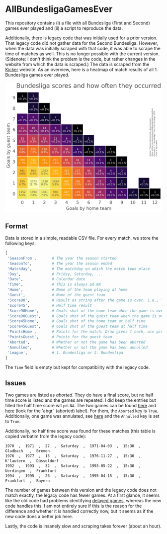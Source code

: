 # AllBundesligaGamesEver

This repository contains (i) a file with all Bundesliga (First and Second) games ever played and (ii) a script to reproduce the data.

Additionally, there is legacy code that was initially used for a prior version. That legacy code did not gather data for the Second Bundesliga. However, when the data was initially scraped with that code, it was able to scrape the time of matches as well. This is no longer possible with the current version. (Sidenote: I don't think the problem is the code, but rather changes in the website from which the data is scraped.) 
The data is scraped from the [Kicker](https://www.kicker.de/) website.
As an overview, here is a heatmap of match results of all 1. Bundesliga games ever played.

![SummaryOfGoals](ScoreboardPercentage.png)

## Format

Data is stored in a simple, readable CSV file. For every match, we store the following keys:

```python
[
 'SeasonFrom',       # The year the season started
 'SeasonTo',         # The year the season ended
 'Matchday',         # The matchday on which the match took place 
 'Day',              # Friday, Saturday, ...
 'Date',             # Calendar date
 'Time',             # This is always pd.NA
 'Home',             # Name of the team playing at home
 'Guest',            # Name of the guest team
 'Score90',          # Result as string after the game is over, i.e., "1:2"
 'Score45',          # Half time result
 'Score90Home',      # Goals shot of the home team when the game is over
 'Score90Guest',     # Goals shot of the guest team when the game is over
 'Score45Home',      # Goals shot of the home team at half time
 'Score45Guest',     # Goals shot of the guest team at half time
 'PointsHome',       # Points for the match. Draw gives 1 each, win gives 3 (before 1995 only 2), loss 0
 'PointsGuest',      # Points for the guest team
 'Aborted',          # Whether or not the game has been aborted
 'Annulled',         # Whether or not the game has been annulled
 'League',           # 1. Bundesliga or 2. Bundesliga
]
```

The `Time` field is empty but kept for compatibility with the legacy code.


## Issues
Two games are listed as *aborted*. They do have a final score, but no half time score is listed and the games are repeated. I did keep the entries but filled the half time score wit `pd.NA`. The two games can be found [here](https://www.kicker.de/bundesliga/spieltag/2007-08/28/0) and [here](https://www.kicker.de/bundesliga/spieltag/1963-64/14/0) (look for the 'abgr.' (aborted) label). For them, the `Aborted` key is `True`. Additionally, one game was annulated, see [here](https://www.kicker.de/2-bundesliga/spieltag/2003-04/13/0) and the `Annulled` key is set to `True`.

Additionally, no half time score was found for these matches (this table is copied verbatim from the legacy code):
```
1970  ,  1971  ,  27  ,  Saturday  ,  1971-04-03  ,  15:30  ,  Gladbach   ,  Bremen
1976  ,  1977  ,  15  ,  Saturday  ,  1976-11-27  ,  15:30  ,  K'lautern  ,  Düsseldorf 
1992  ,  1993  ,  32  ,  Saturday  ,  1993-05-22  ,  15:30  ,  Uerdingen  ,  Frankfurt  
1994  ,  1995  ,  26  ,  Saturday  ,  1995-04-15  ,  15:30  ,  Frankfurt  ,  Bayern  
```

The number of games between this version and the legacy code does not match exactly, the legacy code has fewer games. At a first glance, it seems like the old code had problems identifying [delayed games](https://www.kicker.de/bundesliga/spieltag/1963-64/25), whereas the new code handles this. I am not entirely sure if this is the reason for the difference and whether it is handled correctly now, but it seems as if the new code does a better job here. 

Lastly, the code is insanely slow and scraping takes forever (about an hour). 

